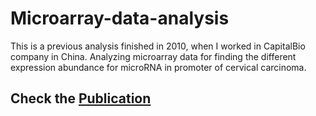 # Microarray-data-analysis

This is a previous analysis finished in 2010, when I worked in CapitalBio company in China. Analyzing microarray data for finding the different expression abundance for microRNA in promoter of cervical carcinoma.
## Check the [Publication](http://www.nature.com/onc/journal/v31/n36/full/onc2011561a.html)

